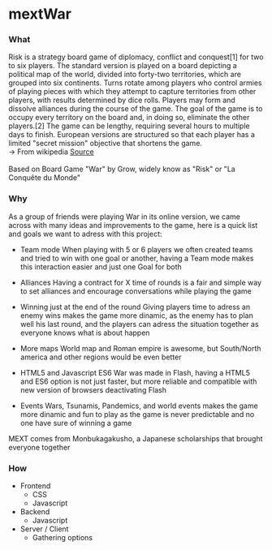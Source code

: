 # mextWar

### What

Risk is a strategy board game of diplomacy, conflict and conquest[1] for two to six players. The standard version is played on a board depicting a political map of the world, divided into forty-two territories, which are grouped into six continents. Turns rotate among players who control armies of playing pieces with which they attempt to capture territories from other players, with results determined by dice rolls. Players may form and dissolve alliances during the course of the game. The goal of the game is to occupy every territory on the board and, in doing so, eliminate the other players.[2] The game can be lengthy, requiring several hours to multiple days to finish. European versions are structured so that each player has a limited "secret mission" objective that shortens the game.
<br>
-> From wikipedia <a href="https://en.wikipedia.org/wiki/Risk_(game)">Source</a>
<br><br>
Based on Board Game "War" by Grow, widely know as "Risk" or "La Conquête du Monde"


### Why

As a group of friends were playing War in its online version, we came across with many ideas and improvements to the game, here is a quick list and goals we want to adress with this project:

- Team mode
  When playing with 5 or 6 players we often created teams and tried to win with one goal or another, having a     Team mode makes this interaction easier and just one Goal for both
  
- Alliances
  Having a contract for X time of rounds is a fair and simple way to set alliances and encourage conversations     while playing the game
  
- Winning just at the end of the round
  Giving players time to adress an enemy wins makes the game more dinamic, as the enemy has to plan well his       last round, and the players can adress the situation together as everyone knows what is about happen
  
- More maps
  World map and Roman empire is awesome, but South/North america and other regions would be even better
  
- HTML5 and Javascript ES6
  War was made in Flash, having a HTML5 and ES6 option is not just faster, but more reliable and compatible with   new version of browsers deactivating Flash
  
- Events
  Wars, Tsunamis, Pandemics, and world events makes the game more dinamic and fun to play as the game is never     predictable and no one have sure of winning a game

MEXT comes from Monbukagakusho, a Japanese scholarships that brought everyone together

### How

- Frontend
  - CSS
  - Javascript
- Backend 
  - Javascript
- Server / Client
  - Gathering options

